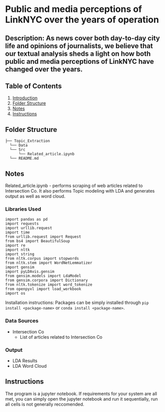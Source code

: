 # Public and media perceptions of LinkNYC over the years of operation
## Description: As news cover both day-to-day city life and opinions of journalists, we believe that our textual analysis sheds a light on how both public and media perceptions of LinkNYC have changed over the years.

## Table of Contents
1. [Introduction](README.md#Problem)
1. [Folder Structure](README.md#Folder_Structure)
1. [Notes](README.md#Notes)
1. [Instructions](README.md#Instructions)

## Folder Structure
```
├── Topic_Extraction
  └── Data
  └── Src
      └── Related_article.ipynb
  └── README.md
```
## Notes
Related_article.ipynb - performs scraping of web articles related to Intersection Co. It also performs Topic modeling with LDA and generates output as well as word cloud.

### Libraries Used
```
import pandas as pd
import requests
import urllib.request
import time
from urllib.request import Request
from bs4 import BeautifulSoup
import re
import nltk
import string
from nltk.corpus import stopwords
from nltk.stem import WordNetLemmatizer
import gensim
import pyLDAvis.gensim
from gensim.models import LdaModel
from gensim.corpora import Dictionary
from nltk.tokenize import word_tokenize
from openpyxl import load_workbook
import os 
```
Installation instructions:
Packages can be simply installed through `pip install <package-name>` or `conda install <package-name>`.

### Data Sources
- Intersection Co
  - List of articles related to Intersection Co

### Output
- LDA Results
- LDA Word Cloud

## Instructions
The program is a jupyter notebook. If requirements for your system are all met, you can simply open the jupyter notebook and run it sequentially, run all cells is not generally reccomended.  